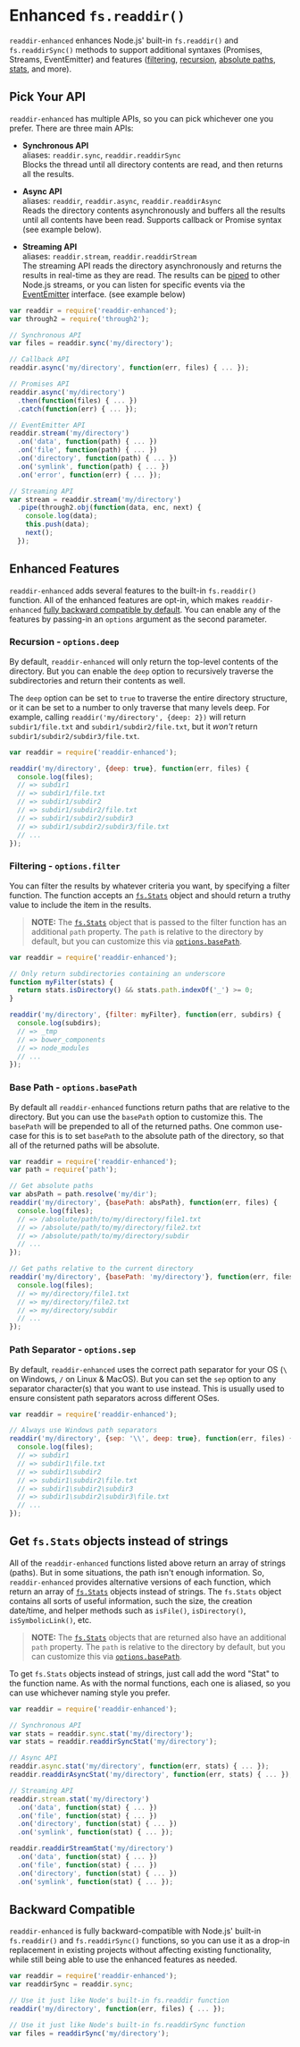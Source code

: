 Enhanced `fs.readdir()`
=======================

`readdir-enhanced` enhances Node.js' built-in `fs.readdir()` and `fs.readdirSync()` methods to support additional syntaxes (Promises, Streams, EventEmitter) and features ([filtering](#filter), [recursion](#deep), [absolute paths](#basepath), [stats](#stats), and more).


Pick Your API
-----------------
`readdir-enhanced` has multiple APIs, so you can pick whichever one you prefer.  There are three main APIs:

- **Synchronous API**<br> 
aliases: `readdir.sync`, `readdir.readdirSync`<br> 
Blocks the thread until all directory contents are read, and then returns all the results.

- **Async API**<br>
aliases: `readdir`, `readdir.async`, `readdir.readdirAsync`<br> 
Reads the directory contents asynchronously and buffers all the results until all contents have been read. Supports callback or Promise syntax (see example below).

- **Streaming API**<br>
aliases: `readdir.stream`, `readdir.readdirStream`<br>
The streaming API reads the directory asynchronously and returns the results in real-time as they are read. The results can be [piped](https://nodejs.org/api/stream.html#stream_readable_pipe_destination_options) to other Node.js streams, or you can listen for specific events via the [EventEmitter](https://nodejs.org/api/events.html#events_class_eventemitter) interface. (see example below)

```javascript
var readdir = require('readdir-enhanced');
var through2 = require('through2');

// Synchronous API
var files = readdir.sync('my/directory');

// Callback API
readdir.async('my/directory', function(err, files) { ... });

// Promises API
readdir.async('my/directory')
  .then(function(files) { ... })
  .catch(function(err) { ... });

// EventEmitter API
readdir.stream('my/directory')
  .on('data', function(path) { ... })
  .on('file', function(path) { ... })
  .on('directory', function(path) { ... })
  .on('symlink', function(path) { ... })
  .on('error', function(err) { ... });

// Streaming API
var stream = readdir.stream('my/directory')
  .pipe(through2.obj(function(data, enc, next) {
    console.log(data);
    this.push(data);
    next();
  });
```


Enhanced Features <a id="options"></a>
-----------------
`readdir-enhanced` adds several features to the built-in `fs.readdir()` function.  All of the enhanced features are opt-in, which makes `readdir-enhanced` [fully backward compatible by default](#backward-compatible).  You can enable any of the features by passing-in an `options` argument as the second parameter.


### Recursion - `options.deep` <a id="deep"></a>
By default, `readdir-enhanced` will only return the top-level contents of the directory. But you can enable the `deep` option to recursively traverse the subdirectories and return their contents as well.

The `deep` option can be set to `true` to traverse the entire directory structure, or it can be set to a number to only traverse that many levels deep.  For example, calling `readdir('my/directory', {deep: 2})` will return `subdir1/file.txt` and `subdir1/subdir2/file.txt`, but it _won't_ return `subdir1/subdir2/subdir3/file.txt`.

```javascript
var readdir = require('readdir-enhanced');

readdir('my/directory', {deep: true}, function(err, files) {
  console.log(files);
  // => subdir1
  // => subdir1/file.txt
  // => subdir1/subdir2
  // => subdir1/subdir2/file.txt
  // => subdir1/subdir2/subdir3
  // => subdir1/subdir2/subdir3/file.txt
  // ...
});
```


### Filtering - `options.filter` <a id="filter"></a>
You can filter the results by whatever criteria you want, by specifying a filter function. The function accepts an [`fs.Stats`](https://nodejs.org/api/fs.html#fs_class_fs_stats) object and should return a truthy value to include the item in the results.

> **NOTE:** The [`fs.Stats`](https://nodejs.org/api/fs.html#fs_class_fs_stats) object that is passed to the filter function has an additional `path` property. The `path` is relative to the directory by default, but you can customize this via [`options.basePath`](#basepath).

```javascript
var readdir = require('readdir-enhanced');

// Only return subdirectories containing an underscore
function myFilter(stats) {
  return stats.isDirectory() && stats.path.indexOf('_') >= 0;
}

readdir('my/directory', {filter: myFilter}, function(err, subdirs) {
  console.log(subdirs);
  // => _tmp
  // => bower_components
  // => node_modules
  // ...
});
```


### Base Path - `options.basePath` <a id="basepath"></a>
By default all `readdir-enhanced` functions return paths that are relative to the directory. But you can use the `basePath` option to customize this.  The `basePath` will be prepended to all of the returned paths.  One common use-case for this is to set `basePath` to the absolute path of the directory, so that all of the returned paths will be absolute.

```javascript
var readdir = require('readdir-enhanced');
var path = require('path');

// Get absolute paths
var absPath = path.resolve('my/dir');
readdir('my/directory', {basePath: absPath}, function(err, files) {
  console.log(files);
  // => /absolute/path/to/my/directory/file1.txt
  // => /absolute/path/to/my/directory/file2.txt
  // => /absolute/path/to/my/directory/subdir
  // ...
});

// Get paths relative to the current directory
readdir('my/directory', {basePath: 'my/directory'}, function(err, files) {
  console.log(files);
  // => my/directory/file1.txt
  // => my/directory/file2.txt
  // => my/directory/subdir
  // ...
});
```


### Path Separator - `options.sep` <a id="sep"></a>
By default, `readdir-enhanced` uses the correct path separator for your OS (`\` on Windows, `/` on Linux & MacOS). But you can set the `sep` option to any separator character(s) that you want to use instead.  This is usually used to ensure consistent path separators across different OSes.

```javascript
var readdir = require('readdir-enhanced');

// Always use Windows path separators
readdir('my/directory', {sep: '\\', deep: true}, function(err, files) {
  console.log(files);
  // => subdir1
  // => subdir1\file.txt
  // => subdir1\subdir2
  // => subdir1\subdir2\file.txt
  // => subdir1\subdir2\subdir3
  // => subdir1\subdir2\subdir3\file.txt
  // ...
});
```

Get `fs.Stats` objects instead of strings <a id="stats"></a>
------------------------
All of the `readdir-enhanced` functions listed above return an array of strings (paths). But in some situations, the path isn't enough information.  So, `readdir-enhanced` provides alternative versions of each function, which return an array of [`fs.Stats`](https://nodejs.org/api/fs.html#fs_class_fs_stats) objects instead of strings.  The `fs.Stats` object contains all sorts of useful information, such the size, the creation date/time, and helper methods such as `isFile()`, `isDirectory()`, `isSymbolicLink()`, etc.

> **NOTE:** The [`fs.Stats`](https://nodejs.org/api/fs.html#fs_class_fs_stats) objects that are returned also have an additional `path` property. The `path` is relative to the directory by default, but you can customize this via [`options.basePath`](#basepath).

To get `fs.Stats` objects instead of strings, just call add the word "Stat" to the function name.  As with the normal functions, each one is aliased, so you can use whichever naming style you prefer. 

```javascript
var readdir = require('readdir-enhanced');

// Synchronous API
var stats = readdir.sync.stat('my/directory');
var stats = readdir.readdirSyncStat('my/directory');

// Async API
readdir.async.stat('my/directory', function(err, stats) { ... });
readdir.readdirAsyncStat('my/directory', function(err, stats) { ... });

// Streaming API
readdir.stream.stat('my/directory')
  .on('data', function(stat) { ... })
  .on('file', function(stat) { ... })
  .on('directory', function(stat) { ... })
  .on('symlink', function(stat) { ... });

readdir.readdirStreamStat('my/directory')
  .on('data', function(stat) { ... })
  .on('file', function(stat) { ... })
  .on('directory', function(stat) { ... })
  .on('symlink', function(stat) { ... });

```


Backward Compatible <a id="backward-compatible"></a>
--------------------
`readdir-enhanced` is fully backward-compatible with Node.js' built-in `fs.readdir()` and `fs.readdirSync()` functions, so you can use it as a drop-in replacement in existing projects without affecting existing functionality, while still being able to use the enhanced features as needed.

```javascript
var readdir = require('readdir-enhanced');
var readdirSync = readdir.sync;

// Use it just like Node's built-in fs.readdir function
readdir('my/directory', function(err, files) { ... });

// Use it just like Node's built-in fs.readdirSync function
var files = readdirSync('my/directory');
```
